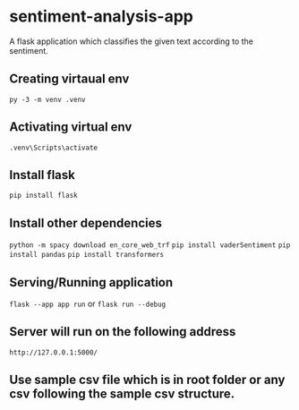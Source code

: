 # sentiment-analysis-app
A flask application which classifies the given text according to the sentiment.

## Creating virtaual env
`py -3 -m venv .venv`

## Activating virtual env
`.venv\Scripts\activate`

## Install flask
`pip install flask`

## Install other dependencies
`python -m spacy download en_core_web_trf`
`pip install vaderSentiment`
`pip install pandas`
`pip install transformers`

## Serving/Running application 
`flask --app app run`
or 
`flask run --debug`

## Server will run on the following address
`http://127.0.0.1:5000/`


## Use sample csv file which is in root folder or any csv following the sample csv structure.
